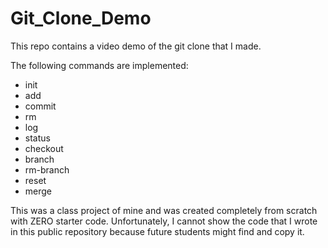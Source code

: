 # Git_Clone_Demo
This repo contains a video demo of the git clone that I made.

The following commands are implemented:

- init
- add
- commit
- rm
- log
- status
- checkout
- branch
- rm-branch
- reset
- merge

This was a class project of mine and was created completely from scratch with ZERO starter code. Unfortunately, I cannot show the code that I wrote in this public repository because future students might find and copy it.
